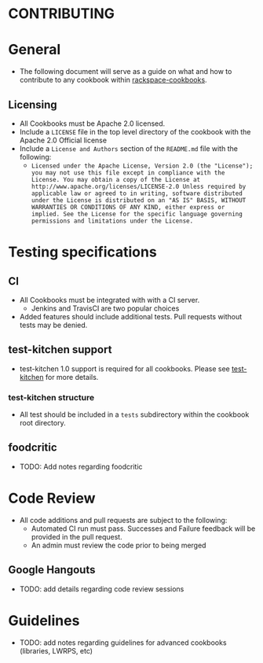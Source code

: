 CONTRIBUTING
===========

# General
* The following document will serve as a guide on what and how to contribute to any cookbook within [rackspace-cookbooks](http://github.com/rackspace-cookbooks/).

## Licensing
* All Cookbooks must be Apache 2.0 licensed. 
* Include a `LICENSE` file in the top level directory of the cookbook with the Apache 2.0 Official license
* Include a `License and Authors` section of the `README.md` file with the following:
    * `Licensed under the Apache License, Version 2.0 (the "License"); you may not use this file except in compliance with the License. You may obtain a copy of the License at http://www.apache.org/licenses/LICENSE-2.0 Unless required by applicable law or agreed to in writing, software distributed under the License is distributed on an "AS IS" BASIS, WITHOUT WARRANTIES OR CONDITIONS OF ANY KIND, either express or implied. See the License for the specific language governing permissions and limitations under the License.`

# Testing specifications

## CI
* All Cookbooks must be integrated with with a CI server.
    * Jenkins and TravisCI are two popular choices
* Added features should include additional tests. Pull requests without tests may be denied.

## test-kitchen support
* test-kitchen 1.0 support is required for all cookbooks. Please see [test-kitchen](https://github.com/opscode/test-kitchen) for more details.

### test-kitchen structure
* All test should be included in a `tests` subdirectory within the cookbook root directory.

## foodcritic
* TODO: Add notes regarding foodcritic

# Code Review
* All code additions and pull requests are subject to the following:
    * Automated CI run must pass. Successes and Failure feedback will be provided in the pull request.
    * An admin must review the code prior to being merged 

## Google Hangouts
* TODO: add details regarding code review sessions

# Guidelines
* TODO: add notes regarding guidelines for advanced cookbooks (libraries, LWRPS, etc)

